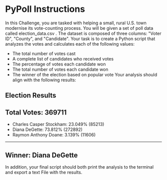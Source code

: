 # PyPoll Instructions
In this Challenge, you are tasked with helping a small, rural U.S. town modernise its vote-counting process.
You will be given a set of poll data called election_data.csv . The dataset is composed of three columns: "Voter ID", "County", and "Candidate". Your task is to create a Python script that analyzes the votes and calculates each of the following values:
- The total number of votes cast
- A complete list of candidates who received votes
- The percentage of votes each candidate won
- The total number of votes each candidate won
- The winner of the election based on popular vote
Your analysis should align with the following results:

Election Results
-------------------------
Total Votes: 369711
-------------------------
- Charles Casper Stockham: 23.049% (85213)
- Diana DeGette: 73.812% (272892)
- Raymon Anthony Doane: 3.139% (11606)
-------------------------
Winner: Diana DeGette
-------------------------

In addition, your final script should both print the analysis to the terminal and export a text File with the results.